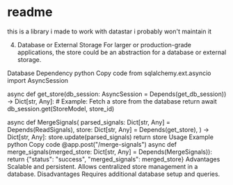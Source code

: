 # readme

this is a library i made to work with datastar
i probably won't maintain it

4. Database or External Storage
For larger or production-grade applications, the store could be an abstraction for a database or external storage.

Database Dependency
python
Copy code
from sqlalchemy.ext.asyncio import AsyncSession

async def get_store(db_session: AsyncSession = Depends(get_db_session)) -> Dict[str, Any]:
    # Example: Fetch a store from the database
    return await db_session.get(StoreModel, store_id)

async def MergeSignals(
    parsed_signals: Dict[str, Any] = Depends(ReadSignals),
    store: Dict[str, Any] = Depends(get_store),
) -> Dict[str, Any]:
    store.update(parsed_signals)
    return store
Usage Example
python
Copy code
@app.post("/merge-signals")
async def merge_signals(merged_store: Dict[str, Any] = Depends(MergeSignals)):
    return {"status": "success", "merged_signals": merged_store}
Advantages
Scalable and persistent.
Allows centralized store management in a database.
Disadvantages
Requires additional database setup and queries.
